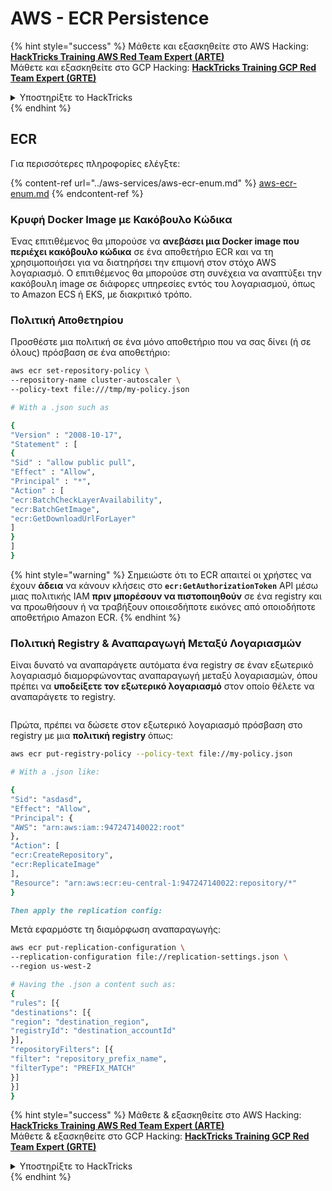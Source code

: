 # AWS - ECR Persistence

{% hint style="success" %}
Μάθετε και εξασκηθείτε στο AWS Hacking:<img src="/.gitbook/assets/image.png" alt="" data-size="line">[**HackTricks Training AWS Red Team Expert (ARTE)**](https://training.hacktricks.xyz/courses/arte)<img src="/.gitbook/assets/image.png" alt="" data-size="line">\
Μάθετε και εξασκηθείτε στο GCP Hacking: <img src="/.gitbook/assets/image (2).png" alt="" data-size="line">[**HackTricks Training GCP Red Team Expert (GRTE)**<img src="/.gitbook/assets/image (2).png" alt="" data-size="line">](https://training.hacktricks.xyz/courses/grte)

<details>

<summary>Υποστηρίξτε το HackTricks</summary>

* Ελέγξτε τα [**σχέδια συνδρομής**](https://github.com/sponsors/carlospolop)!
* **Εγγραφείτε στην** 💬 [**ομάδα Discord**](https://discord.gg/hRep4RUj7f) ή στην [**ομάδα telegram**](https://t.me/peass) ή **ακολουθήστε** μας στο **Twitter** 🐦 [**@hacktricks\_live**](https://twitter.com/hacktricks\_live)**.**
* **Μοιραστείτε hacking tricks υποβάλλοντας PRs στα** [**HackTricks**](https://github.com/carlospolop/hacktricks) και [**HackTricks Cloud**](https://github.com/carlospolop/hacktricks-cloud) αποθετήρια στο github.

</details>
{% endhint %}

## ECR

Για περισσότερες πληροφορίες ελέγξτε:

{% content-ref url="../aws-services/aws-ecr-enum.md" %}
[aws-ecr-enum.md](../aws-services/aws-ecr-enum.md)
{% endcontent-ref %}

### Κρυφή Docker Image με Κακόβουλο Κώδικα

Ένας επιτιθέμενος θα μπορούσε να **ανεβάσει μια Docker image που περιέχει κακόβουλο κώδικα** σε ένα αποθετήριο ECR και να τη χρησιμοποιήσει για να διατηρήσει την επιμονή στον στόχο AWS λογαριασμό. Ο επιτιθέμενος θα μπορούσε στη συνέχεια να αναπτύξει την κακόβουλη image σε διάφορες υπηρεσίες εντός του λογαριασμού, όπως το Amazon ECS ή EKS, με διακριτικό τρόπο.

### Πολιτική Αποθετηρίου

Προσθέστε μια πολιτική σε ένα μόνο αποθετήριο που να σας δίνει (ή σε όλους) πρόσβαση σε ένα αποθετήριο:
```bash
aws ecr set-repository-policy \
--repository-name cluster-autoscaler \
--policy-text file:///tmp/my-policy.json

# With a .json such as

{
"Version" : "2008-10-17",
"Statement" : [
{
"Sid" : "allow public pull",
"Effect" : "Allow",
"Principal" : "*",
"Action" : [
"ecr:BatchCheckLayerAvailability",
"ecr:BatchGetImage",
"ecr:GetDownloadUrlForLayer"
]
}
]
}
```
{% hint style="warning" %}
Σημειώστε ότι το ECR απαιτεί οι χρήστες να έχουν **άδεια** να κάνουν κλήσεις στο **`ecr:GetAuthorizationToken`** API μέσω μιας πολιτικής IAM **πριν μπορέσουν να πιστοποιηθούν** σε ένα registry και να προωθήσουν ή να τραβήξουν οποιεσδήποτε εικόνες από οποιοδήποτε αποθετήριο Amazon ECR.
{% endhint %}

### Πολιτική Registry & Αναπαραγωγή Μεταξύ Λογαριασμών

Είναι δυνατό να αναπαράγετε αυτόματα ένα registry σε έναν εξωτερικό λογαριασμό διαμορφώνοντας αναπαραγωγή μεταξύ λογαριασμών, όπου πρέπει να **υποδείξετε τον εξωτερικό λογαριασμό** στον οποίο θέλετε να αναπαράγετε το registry.

<figure><img src="../../../.gitbook/assets/image (79).png" alt=""><figcaption></figcaption></figure>

Πρώτα, πρέπει να δώσετε στον εξωτερικό λογαριασμό πρόσβαση στο registry με μια **πολιτική registry** όπως:
```bash
aws ecr put-registry-policy --policy-text file://my-policy.json

# With a .json like:

{
"Sid": "asdasd",
"Effect": "Allow",
"Principal": {
"AWS": "arn:aws:iam::947247140022:root"
},
"Action": [
"ecr:CreateRepository",
"ecr:ReplicateImage"
],
"Resource": "arn:aws:ecr:eu-central-1:947247140022:repository/*"
}
```
```markdown
Then apply the replication config:
```

Μετά εφαρμόστε τη διαμόρφωση αναπαραγωγής:
```bash
aws ecr put-replication-configuration \
--replication-configuration file://replication-settings.json \
--region us-west-2

# Having the .json a content such as:
{
"rules": [{
"destinations": [{
"region": "destination_region",
"registryId": "destination_accountId"
}],
"repositoryFilters": [{
"filter": "repository_prefix_name",
"filterType": "PREFIX_MATCH"
}]
}]
}
```
{% hint style="success" %}
Μάθετε & εξασκηθείτε στο AWS Hacking:<img src="/.gitbook/assets/image.png" alt="" data-size="line">[**HackTricks Training AWS Red Team Expert (ARTE)**](https://training.hacktricks.xyz/courses/arte)<img src="/.gitbook/assets/image.png" alt="" data-size="line">\
Μάθετε & εξασκηθείτε στο GCP Hacking: <img src="/.gitbook/assets/image (2).png" alt="" data-size="line">[**HackTricks Training GCP Red Team Expert (GRTE)**<img src="/.gitbook/assets/image (2).png" alt="" data-size="line">](https://training.hacktricks.xyz/courses/grte)

<details>

<summary>Υποστηρίξτε το HackTricks</summary>

* Δείτε τα [**σχέδια συνδρομής**](https://github.com/sponsors/carlospolop)!
* **Γίνετε μέλος της** 💬 [**ομάδας Discord**](https://discord.gg/hRep4RUj7f) ή της [**ομάδας telegram**](https://t.me/peass) ή **ακολουθήστε** μας στο **Twitter** 🐦 [**@hacktricks\_live**](https://twitter.com/hacktricks\_live)**.**
* **Μοιραστείτε hacking tricks υποβάλλοντας PRs στα** [**HackTricks**](https://github.com/carlospolop/hacktricks) και [**HackTricks Cloud**](https://github.com/carlospolop/hacktricks-cloud) αποθετήρια στο github.

</details>
{% endhint %}
